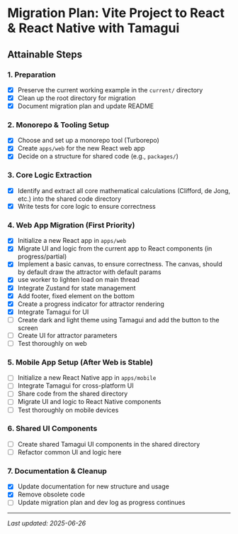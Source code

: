 # Migration Plan: Vite Project to React & React Native with Tamagui

## Attainable Steps

### 1. Preparation
- [x] Preserve the current working example in the `current/` directory
- [x] Clean up the root directory for migration
- [x] Document migration plan and update README

### 2. Monorepo & Tooling Setup
- [x] Choose and set up a monorepo tool (Turborepo)
- [x] Create `apps/web` for the new React web app
- [x] Decide on a structure for shared code (e.g., `packages/`)

### 3. Core Logic Extraction
- [x] Identify and extract all core mathematical calculations (Clifford, de Jong, etc.) into the shared code directory
- [x] Write tests for core logic to ensure correctness

### 4. Web App Migration (First Priority)
- [x] Initialize a new React app in `apps/web`
- [x] Migrate UI and logic from the current app to React components (in progress/partial)
- [x] Implement a basic canvas, to ensure correctness. The canvas, should by default draw the attractor with default params
- [x] use worker to lighten load on main thread
- [x] Integrate Zustand for state management
- [x] Add footer, fixed element on the bottom
- [x] Create a progress indicator for attractor rendering
- [x] Integrate Tamagui for UI
- [ ] Create dark and light theme using Tamagui and add the button to the screen
- [ ] Create UI for attractor parameters
- [ ] Test thoroughly on web

### 5. Mobile App Setup (After Web is Stable)
- [ ] Initialize a new React Native app in `apps/mobile`
- [ ] Integrate Tamagui for cross-platform UI
- [ ] Share code from the shared directory
- [ ] Migrate UI and logic to React Native components
- [ ] Test thoroughly on mobile devices

### 6. Shared UI Components
- [ ] Create shared Tamagui UI components in the shared directory
- [ ] Refactor common UI and logic here

### 7. Documentation & Cleanup
- [x] Update documentation for new structure and usage
- [x] Remove obsolete code
- [ ] Update migration plan and dev log as progress continues

---

*Last updated: 2025-06-26*
